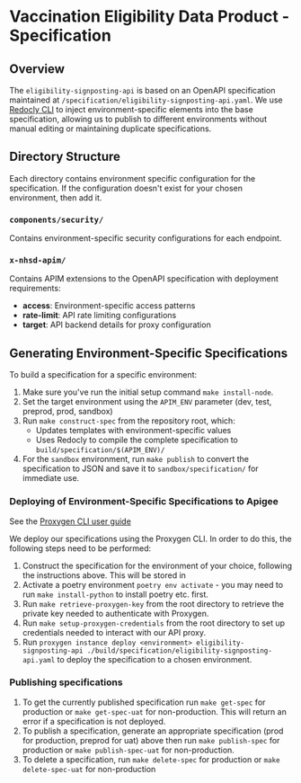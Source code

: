 # Vaccination Eligibility Data Product - Specification

## Overview

The `eligibility-signposting-api` is based on an OpenAPI specification maintained at `/specification/eligibility-signposting-api.yaml`. We use [Redocly CLI](https://redocly.com/docs/cli) to inject environment-specific elements into the base specification, allowing us to publish to different environments without manual editing or maintaining duplicate specifications.

## Directory Structure

Each directory contains environment specific configuration for the specification. If the configuration doesn't exist for your chosen environment, then add it.

### `components/security/`

Contains environment-specific security configurations for each endpoint.

### `x-nhsd-apim/`

Contains APIM extensions to the OpenAPI specification with deployment requirements:

- **access**: Environment-specific access patterns
- **rate-limit**: API rate limiting configurations
- **target**: API backend details for proxy configuration

## Generating Environment-Specific Specifications

To build a specification for a specific environment:

1. Make sure you've run the initial setup command `make install-node`.
2. Set the target environment using the `APIM_ENV` parameter (dev, test, preprod, prod, sandbox)
3. Run `make construct-spec` from the repository root, which:
   - Updates templates with environment-specific values
   - Uses Redocly to compile the complete specification to `build/specification/$(APIM_ENV)/`
4. For the `sandbox` environment, run `make publish` to convert the specification to JSON and save it to `sandbox/specification/` for immediate use.

### Deploying of Environment-Specific Specifications to Apigee

See the [Proxygen CLI user guide](https://nhsd-confluence.digital.nhs.uk/spaces/APM/pages/804495095/Proxygen+CLI+user+guide#ProxygenCLIuserguide-Settingupsettingsandcredentials)

We deploy our specifications using the Proxygen CLI. In order to do this, the following steps need to be performed:

1. Construct the specification for the environment of your choice, following the instructions above. This will be stored in
2. Activate a poetry environment `poetry env activate` - you may need to run `make install-python` to install poetry etc. first.
3. Run `make retrieve-proxygen-key` from the root directory to retrieve the private key needed to authenticate with Proxygen.
4. Run `make setup-proxygen-credentials` from the root directory to set up credentials needed to interact with our API proxy.
5. Run `proxygen instance deploy <environment> eligibility-signposting-api ./build/specification/eligibility-signposting-api.yaml` to deploy the specification to
   a chosen environment.

### Publishing specifications

1. To get the currently published specification run `make get-spec` for production or `make get-spec-uat` for non-production. This will return an error if a specification is not deployed.
2. To publish a specification, generate an appropriate specification (prod for production, preprod for uat) above then run `make publish-spec` for production or `make publish-spec-uat` for non-production.
3. To delete a specification, run `make delete-spec` for production or `make delete-spec-uat` for non-production
